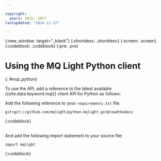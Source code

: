 ```yaml
---

copyright:
  years: 2015, 2017
lastupdated: "2016-11-22"

---
```


{:new_window: target="_blank"}
{:shortdesc: .shortdesc}
{:screen: .screen}
{:codeblock: .codeblock}
{:pre: .pre}

# Using the MQ Light Python client
{: #mql_python}


To use the API, add a reference to the latest available {{site.data.keyword.mql}} client API for Python as follows:

Add the following reference to your <code>requirements.txt</code>
file:

```
git+git://github.com/mqlight/python-mqlight.git@readthedocs
```
{:codeblock}

<br>
And add the following import statement to your source file:

```
import mqlight
```
{:codeblock}

<!-- Comment from Andrew
Instructions for getting started, with links for more info
Simple send source and receive source in-line

-->

